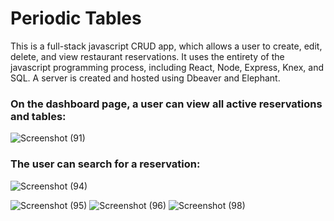 **<h1>Periodic Tables</h1>**

This is a full-stack javascript CRUD app, which allows a user to create, edit, delete, and view restaurant reservations. It uses the entirety of the javascript programming process, including React, Node, Express, Knex, and SQL. A server is created and hosted using Dbeaver and Elephant. 

**<h3>On the dashboard page, a user can view all active reservations and tables:</h3>**

![Screenshot (91)](https://github.com/alecluis/PeriodicTables/assets/143030955/7b888ad6-56f2-4fb6-ba5f-40e91992cc6c)


**<h3>The user can search for a reservation:</h3>**
![Screenshot (94)](https://github.com/alecluis/PeriodicTables/assets/143030955/3d361036-4ffd-48a3-ac8d-b844d1477622)



![Screenshot (95)](https://github.com/alecluis/PeriodicTables/assets/143030955/f3384f89-3351-40cd-a1d1-f7bfd5bc5b3f)
![Screenshot (96)](https://github.com/alecluis/PeriodicTables/assets/143030955/cf0b3c62-b49e-4a52-85a2-aee785c820b7)
![Screenshot (98)](https://github.com/alecluis/PeriodicTables/assets/143030955/dc4f0b73-3ca5-4cb0-8230-666486be4a5f)

